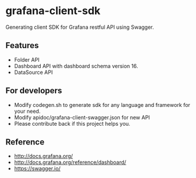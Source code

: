 # grafana-client-sdk

Generating client SDK for Grafana restful API using Swagger.

## Features

* Folder API
* Dashboard API with dashboard schema version 16.
* DataSource API

## For developers

* Modify codegen.sh to generate sdk for any language and framework for your need.
* Modify apidoc/grafana-client-swagger.json for new API
* Please contribute back if this project helps you.

## Reference

* http://docs.grafana.org/
* http://docs.grafana.org/reference/dashboard/
* https://swagger.io/
